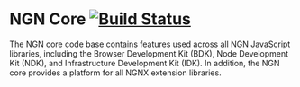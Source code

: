 # NGN Core [![Build Status](https://semaphoreci.com/api/v1/ngn/ngn-data/branches/master/badge.svg)](https://semaphoreci.com/ngn/ngn-data)

The NGN core code base contains features used across all NGN JavaScript libraries, including the Browser Development Kit (BDK),
Node Development Kit (NDK), and Infrastructure Development Kit (IDK). In addition, the NGN core provides a platform for all NGNX
extension libraries.
